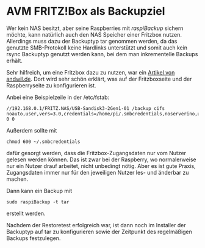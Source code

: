 # AVM FRITZ!Box als Backupziel

Wer kein NAS besitzt, aber seine Raspberries mit *raspiBackup* sichern möchte,
kann natürlich auch den NAS Speicher einer Fritzbox nutzen. Allerdings muss
dazu der Backuptyp tar genommen werden, da das genutzte SMB-Protokoll keine
Hardlinks unterstützt und somit auch kein rsync Backuptyp genutzt werden kann,
bei dem man inkrementelle Backups erhält.

Sehr hilfreich, um eine Fritzbox dazu zu nutzen, war ein [Artikel von andwil.de](https://www.andwil.de/weblog/linux-fritznas-mounten-cifs).
Dort wird sehr schön erklärt, was auf der Fritzboxseite und der Raspberryseite zu konfigurieren ist.

Anbei eine Beispielzeile in der /etc/fstab:

```
//192.168.0.1/FRITZ.NAS/USB-Sandisk3-2Gen1-01 /backup cifs noauto,user,vers=3.0,credentials=/home/pi/.smbcredentials,noserverino,uid=1000,gid=1000 0 0
```

Außerdem sollte mit
```
chmod 600 ~/.smbcredentials
```

dafür gesorgt werden, dass die Fritzbox-Zugangsdaten nur vom Nutzer gelesen werden
können. Das ist zwar bei der Raspberry, wo normalerweise nur ein Nutzer drauf
arbeitet, nicht unbedingt nötig. Aber es ist gute Praxis, Zugangsdaten immer
nur für den jeweiligen Nutzer les- und änderbar zu machen.

Dann kann ein Backup mit
```
sudo raspiBackup -t tar
```
erstellt werden.

Nachdem der Restoretest erfolgreich war, ist dann noch im Installer der Backuptyp
auf tar zu konfigurieren sowie der Zeitpunkt des regelmäßigen Backups festzulegen.

[.status]: rft
